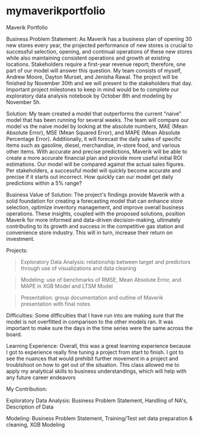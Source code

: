 # mymaverikportfolio
Maverik Portfolio

Business Problem Statement: As Maverik has a business plan of opening 30 new stores every year, the projected performance of new stores is crucial to successful selection, opening, and continual operations of these new stores while also maintaining consistent operations and growth at existing locations. Stakeholders require a first-year revenue report; therefore, one part of our model will answer this question. My team consists of myself, Andrew Moore, Dayton Murset, and Jenisha Rawal. The project will be finished by November 30th and we will present to the stakeholders that day. Important project milestones to keep in mind would be to complete our exploratory data analysis notebook by October 8th and modeling by November 5h.

Solution: My team created a model that outperforms the current “naive” model that has been running for several weeks. The team will compare our model vs the naive model by looking at the absolute numbers, MAE (Mean Absolute Error), MSE (Mean Squared Error), and MAPE (Mean Absolute Percentage Error). Additionally, it will forecast the daily sales of specific items such as gasoline, diesel, merchandise, in-store food, and various other items. With accurate and precise predictions, Maverik will be able to create a more accurate financial plan and provide more useful initial ROI estimations. Our model will be compared against the actual sales figures. Per stakeholders, a successful model will quickly become accurate and precise if it starts out incorrect. How quickly can our model get daily predictions within a 5% range?

Business Value of Solution: The project's findings provide Maverik with a solid foundation for creating a forecasting model that can enhance store selection, optimize inventory management, and improve overall business operations. These insights, coupled with the proposed solutions, position Maverik for more informed and data-driven decision-making, ultimately contributing to its growth and success in the competitive gas station and convenience store industry. This will in turn, increase their return on investment.

Projects:

>Exploratory Data Analysis: relationship between target and predictors through use of visualizations and data cleaning

>Modeling: use of benchmarks of RMSE, Mean Absolute Error, and MAPE in XGB Model and LTSM Model

>Presentation: group documentation and outline of Maverik presentation with final notes

Difficulties: Some difficulties that I have run into are making sure that the model is not overfitted in comparison to the other models ran. It was important to make sure the days in the time series were the same across the board.

Learning Experience: Overall, this was a great learning experience because I got to experience really fine tuning a project from start to finish. I got to see the nuances that would prehibit further movement in a project and troublshoot on how to get out of the situation. This class allowed me to apply my analytical skills to business understandings, which will help with any future career endeavors

My Contribution: 

Exploratory Data Analysis: Business Problem Statement, Handling of NA's, Description of Data

Modeling: Business Problem Statement, Training/Test set data preparation & cleaning, XGB Modeling

